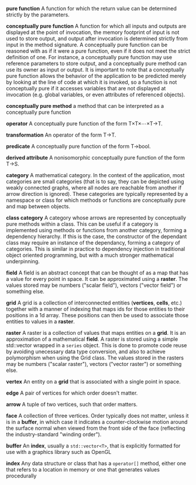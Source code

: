 **pure function** A function for which the return value can be determined strictly by the parameters.

**conceptually pure function** A function for which all inputs and outputs are displayed at the point of invocation, the memory footprint of input is not used to store output, and output after invocation is determined strictly from input in the method signature. A conceptually pure function can be reasoned with as if it were a pure function, even if it does not meet the strict definition of one. For instance, a conceptually pure function may use reference parameters to store output, and a conceptually pure method can use its owner as input or output. It is important to note that a conceptually pure function allows the behavior of the application to be predicted merely by looking at the line of code at which it is invoked, so a function is not conceptually pure if it accesses variables that are not displayed at invocation (e.g. global variables, or even attributes of referenced objects).

**conceptually pure method** a method that can be interpreted as a conceptually pure function

**operator** A conceptually pure function of the form T×T×⋯×T→T.

**transformation** An operator of the form T→T.

**predicate** A conceptually pure function of the form T→bool.

**derived attribute** A nonisomorphic conceptually pure function of the form T→S.

**category** A mathematical category. In the context of the application, most categories are small categories (that is to say, they can be depicted using weakly connected graphs, where all nodes are reachable from another if arrow direction is ignored). These categories are typically represented by a namespace or class for which methods or functions are conceptually pure and map between objects. 

**class category** A category whose arrows are represented by conceptually pure methods within a class. This can be useful if a category is implemented using methods or functions from another category, forming a dependency hierarchy. If this is the case, the constructor of the dependant class may require an instance of the dependancy, forming a category of categories. This is similar in practice to dependency injection in traditional object oriented programming, but with a much stronger mathematical underpinning.

**field** A field is an abstract concept that can be thought of as a map that has a value for every point in space. It can be approximated using a **raster**. The values stored may be numbers ("scalar field"), vectors ("vector field") or something else. 

**grid** A grid is a collection of interconnected entities (**vertices**, **cells**, etc.) together with a manner of indexing that maps ids for those entities to their positions in a 1d array. These positions can then be used to associate those entities to values in a **raster**. 

**raster** A raster is a collection of values that maps entities on a **grid**. It is an approximation of a mathematical **field**. A raster is stored using a simple std::vector wrapped in a `series` object. This is done to promote code reuse by avoiding unecessary data type conversion, and also to achieve polymorphism when using the Grid class. The values stored in the rasters may be numbers ("scalar raster"), vectors ("vector raster") or something else. 

**vertex** An entity on a **grid** that is associated with a single point in space.

**edge** A pair of vertices for which order doesn't matter.

**arrow** A tuple of two vertices, such that order matters.

**face** A collection of three vertices. Order typically does not matter, unless it is in a **buffer**, in which case it indicates a counter-clockwise motion around the surface normal when viewed from the front side of the face (reflecting the industry-standard "winding order").

**buffer** An **index**, usually a `std::vector<T>`, that is explicitly formatted for use with a graphics library such as OpenGL

**index** Any data structure or class that has a `operator[]` method, either one that refers to a location in memory or one that generates values procedurally